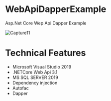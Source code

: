 # WebApiDapperExample
Asp.Net Core Wep Api Dapper Example

![Capture11](https://user-images.githubusercontent.com/4595323/129370004-cf412fc6-5ca4-4a86-929e-5c4f1fa1a1f8.PNG)

# Technical Features
- Microsoft Visual Studio 2019
- .NETCore Web Api 3.1 
- MS SQL SERVER 2019
- Dependency injection
- Autofac
- Dapper

